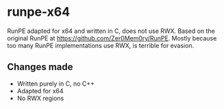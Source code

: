 # runpe-x64
RunPE adapted for x64 and written in C, does not use RWX. Based on the original RunPE at https://github.com/Zer0Mem0ry/RunPE. Mostly because too many RunPE implementations use RWX, is terrible for evasion.

## Changes made
- Written purely in C, no C++
- Adapted for x64
- No RWX regions

